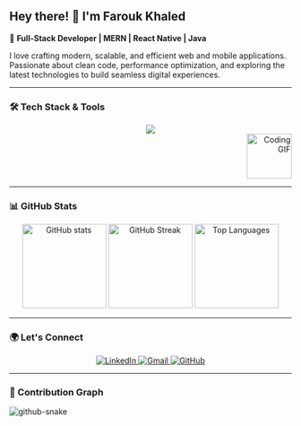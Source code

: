 ## Hey there! 👋 I'm Farouk Khaled

🚀 **Full-Stack Developer | MERN | React Native | Java**

I love crafting modern, scalable, and efficient web and mobile applications. Passionate about clean code, performance optimization, and exploring the latest technologies to build seamless digital experiences.

---

### 🛠️ Tech Stack & Tools
<div align="center">
  <img src="https://skillicons.dev/icons?i=js,ts,react,nextjs,redux,nodejs,express,mongodb,java,spring,html,css,bootstrap,tailwind,git,github,docker,materialui,c,cpp" />
</div>
<div align="right">
  <img src="https://media.giphy.com/media/ZVik7pBtu9dNS/giphy.gif" height="80" alt="Coding GIF" />
</div>
  
---

### 📊 GitHub Stats
<div align="center">
  <img src="https://github-readme-stats.vercel.app/api?username=FarouqKhaled17&show_icons=true&count_private=true&theme=radical" height="150" alt="GitHub stats" />
  <img src="https://github-readme-streak-stats.herokuapp.com/?user=FarouqKhaled17&theme=radical" height="150" alt="GitHub Streak" />
  <img src="https://github-readme-stats.vercel.app/api/top-langs/?username=FarouqKhaled17&layout=compact&theme=radical" height="150" alt="Top Languages" />
</div>

---

### 🌍 Let's Connect
<div align="center">
  <a href="https://www.linkedin.com/in/farouk-khaled-532a08175/" target="_blank">
    <img src="https://img.shields.io/badge/LinkedIn-0A66C2?style=for-the-badge&logo=linkedin&logoColor=white" alt="LinkedIn" />
  </a>
  <a href="mailto:faroukkhaled45@gmail.com" target="_blank">
    <img src="https://img.shields.io/badge/Gmail-EA4335?style=for-the-badge&logo=gmail&logoColor=white" alt="Gmail" />
  </a>
  <a href="https://github.com/FarouqKhaled17" target="_blank">
    <img src="https://img.shields.io/badge/GitHub-181717?style=for-the-badge&logo=github&logoColor=white" alt="GitHub" />
  </a>
</div>

---

### 🐍 Contribution Graph

<picture>
  <source media="(prefers-color-scheme: dark)" srcset="https://raw.githubusercontent.com/tobiasmeyhoefer/tobiasmeyhoefer/output/github-snake-dark.svg" />
  <source media="(prefers-color-scheme: light)" srcset="https://raw.githubusercontent.com/tobiasmeyhoefer/tobiasmeyhoefer/output/github-snake.svg" />
  <img alt="github-snake" src="https://raw.githubusercontent.com/tobiasmeyhoefer/tobiasmeyhoefer/output/github-snake.svg" />
</picture>

